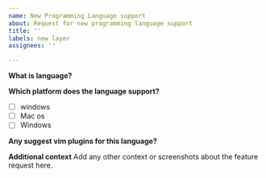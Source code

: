 ```yaml
---
name: New Programming Language support
about: Request for new programming language support
title: ''
labels: new layer
assignees: ''

---
```


**What is language?**


**Which platform does the language support?**

- [ ] windows
- [ ] Mac os
- [ ] Windows

**Any suggest vim plugins for this language?**


**Additional context**
Add any other context or screenshots about the feature request here.
